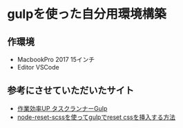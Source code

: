 # gulpを使った自分用環境構築

## 作環境

* MacbookPro 2017 15インチ
* Editor VSCode

## 参考にさせていただいたサイト

* [作業効率UP タスクランナーGulp](http://suckamon.com/web/2015/08/gulp/)  
* [node-reset-scssを使ってgulpでreset cssを挿入する方法](https://qiita.com/youthkee/items/b8fd03d5087c4de3f003)

